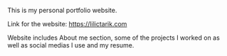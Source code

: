 This is my personal portfolio website.

Link for the website: https://lilictarik.com

Website includes About me section, some of the projects I worked on as well as social medias I use and my resume.

